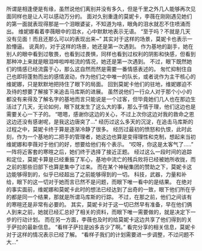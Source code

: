 所谓是相逢便是有缘，虽然说他们离别并没有多久，但是千里之外几人能够再次见面同样也是让人可以感动万分的。
面对久别重逢的莫妮卡，李薇在刚刚遇见她们的第一面就表现得那是一个泪眼婆娑，不知道为啥，眼角的泪水就忍不住喷涌而出。
维妮娜看着李薇眼中的泪水，心中默默地表示无语。
“至于吗？不就是几天没有见面！而且还那么可以的表现出来~”
其实对于这样的场景，莫妮卡也表示一脸懵逼。
说真的，对于这样的场景，她还是第一次遇到。
作为基地的副手，她在别人的眼中看到过敬畏，也看到过畏惧，同样也看到过权利的阴影和快感，但看到那种冲上来就是眼泪哗啦哗啦流的情况，她还是第一次遇到。
不过，眼下既然她们的情感已经流露于心，那么这自然而然是需要一番情感表述的。
匆忙抑制住自己也即将蓬勃而出的感情波动，作为他们之中唯一的队长，或者说作为主干核心的维妮娜，只是默默地把持住了眼下的局面。
回到莫妮卡他们的驻地，维妮娜迫不及待的想要了解接下来追击马库斯的进展。
虽然说他们一行众人对于那个小小的都没有来得及了解名字的基地而言只能说是一个过客，但毕竟她们几人也在那边生活过了几天，无论如何，眼下就发生了这么大的事，那么于情于理，他们这边也是需要关心一下子的。
“嗯嗯，感谢你这边的关心，不过上次你这边对我的救命之恩这边还没有感谢呢，是我这边唐突了...”
经历过这么多天的沉淀，在追击马库斯的过程之中，莫妮卡终于算是逐渐冷静了很多。
经历过最初的愤怒和仇恨，此时此刻，作为一个基地的二把手的管理者，她这边也算是变得理性和克制，想起来当初维妮娜和李薇对于他们的好，想要给他们有个表示。
“哎呀，你这是太客气了.....”
一阵将近客套的寒暄之后，她们终于选择了接近正题。
经过这么一段时间的追踪和定位，莫妮卡算是已经重振了军心，基地中流亡的残兵败将已经被她所收拢，而之前的那些旧部下也算是集中了过来。
而在某个神秘集团的赞助之下，莫妮卡这边能够得到的，似乎已经超出了之前能够得到的一切。
科技，武器，力量和补给，眼下的这一切对于她而言已然不是问题，而眼下唯一看中的是结果。
在绝对的事实面前，维妮娜和莫妮卡此时的想法已经达到了出奇的一致，眼下他们所在乎的都是同一个结果，那就是所谓马库斯的行踪。
不过，在那之前，他们之间该有的寒暄还是非常有必要的。
其实，莫妮卡对于这一切已然早有准备，早在他们俩人到来之前，她就已经汇总好了相关的资料，而眼下唯一需要做的，就是决定下一步的行动计划。
而在另一方面，李薇也及时的给莫妮卡这边共享了他们得到的关于萨拉的最新信息。
“看样子萨拉是凶多吉少了啊。”
看完分享的相关信息，莫妮卡对于这样的情况表示已经了解。
“看样子我们的计划需要进一步调整，不过问题不大...”